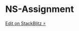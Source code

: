 # NS-Assignment

[Edit on StackBlitz ⚡️](https://stackblitz.com/edit/nativescript-stackblitz-templates-cqndxb)